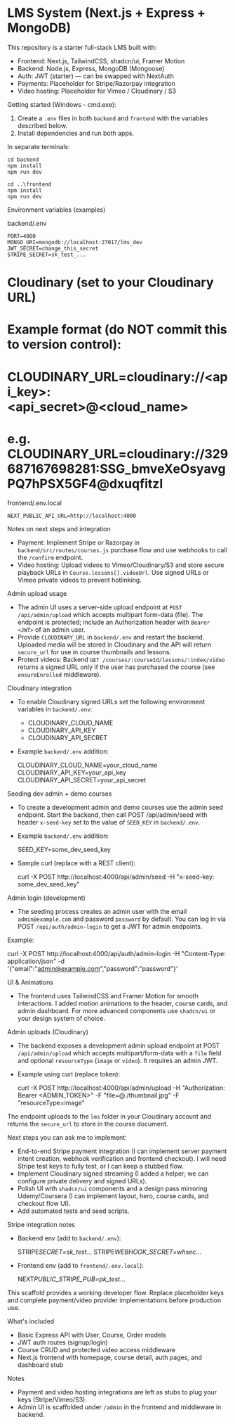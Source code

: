 # LMS System (Next.js + Express + MongoDB)

This repository is a starter full-stack LMS built with:

- Frontend: Next.js, TailwindCSS, shadcn/ui, Framer Motion
- Backend: Node.js, Express, MongoDB (Mongoose)
- Auth: JWT (starter) — can be swapped with NextAuth
- Payments: Placeholder for Stripe/Razorpay integration
- Video hosting: Placeholder for Vimeo / Cloudinary / S3

Getting started (Windows - cmd.exe):

1. Create a `.env` files in both `backend` and `frontend` with the variables described below.
2. Install dependencies and run both apps.

In separate terminals:

    cd backend
    npm install
    npm run dev

    cd ..\frontend
    npm install
    npm run dev

Environment variables (examples)

backend/.env

    PORT=4000
    MONGO_URI=mongodb://localhost:27017/lms_dev
    JWT_SECRET=change_this_secret
    STRIPE_SECRET=sk_test_...

# Cloudinary (set to your Cloudinary URL)

# Example format (do NOT commit this to version control):

# CLOUDINARY_URL=cloudinary://<api_key>:<api_secret>@<cloud_name>

# e.g. CLOUDINARY_URL=cloudinary://329687167698281:SSG_bmveXeOsyavgPQ7hPSX5GF4@dxuqfitzl

frontend/.env.local

    NEXT_PUBLIC_API_URL=http://localhost:4000

Notes on next steps and integration

- Payment: Implement Stripe or Razorpay in `backend/src/routes/courses.js` purchase flow and use webhooks to call the `/confirm` endpoint.
- Video hosting: Upload videos to Vimeo/Cloudinary/S3 and store secure playback URLs in `Course.lessons[].videoUrl`. Use signed URLs or Vimeo private videos to prevent hotlinking.

Admin upload usage

- The admin UI uses a server-side upload endpoint at `POST /api/admin/upload` which accepts multipart form-data (file). The endpoint is protected; include an Authorization header with `Bearer <JWT>` of an admin user.
- Provide `CLOUDINARY_URL` in `backend/.env` and restart the backend. Uploaded media will be stored in Cloudinary and the API will return `secure_url` for use in course thumbnails and lessons.
- Protect videos: Backend `GET /courses/:courseId/lessons/:index/video` returns a signed URL only if the user has purchased the course (see `ensureEnrolled` middleware).

Cloudinary integration

- To enable Cloudinary signed URLs set the following environment variables in `backend/.env`:

  - CLOUDINARY_CLOUD_NAME
  - CLOUDINARY_API_KEY
  - CLOUDINARY_API_SECRET

- Example `backend/.env` addition:

  CLOUDINARY_CLOUD_NAME=your_cloud_name
  CLOUDINARY_API_KEY=your_api_key
  CLOUDINARY_API_SECRET=your_api_secret

Seeding dev admin + demo courses

- To create a development admin and demo courses use the admin seed endpoint. Start the backend, then call POST /api/admin/seed with header `x-seed-key` set to the value of `SEED_KEY` in `backend/.env`.
- Example `backend/.env` addition:

  SEED_KEY=some_dev_seed_key

- Sample curl (replace with a REST client):

  curl -X POST http://localhost:4000/api/admin/seed -H "x-seed-key: some_dev_seed_key"

Admin login (development)

- The seeding process creates an admin user with the email `admin@example.com` and password `password` by default. You can log in via POST `/api/auth/admin-login` to get a JWT for admin endpoints.

Example:

curl -X POST http://localhost:4000/api/auth/admin-login -H "Content-Type: application/json" -d '{"email":"admin@example.com","password":"password"}'

UI & Animations

- The frontend uses TailwindCSS and Framer Motion for smooth interactions. I added motion animations to the header, course cards, and admin dashboard. For more advanced components use `shadcn/ui` or your design system of choice.

Admin uploads (Cloudinary)

- The backend exposes a development admin upload endpoint at POST `/api/admin/upload` which accepts multipart/form-data with a `file` field and optional `resourceType` (`image` or `video`). It requires an admin JWT.

- Example using curl (replace token):

  curl -X POST http://localhost:4000/api/admin/upload -H "Authorization: Bearer <ADMIN_TOKEN>" -F "file=@./thumbnail.jpg" -F "resourceType=image"

The endpoint uploads to the `lms` folder in your Cloudinary account and returns the `secure_url` to store in the course document.

Next steps you can ask me to implement:

- End-to-end Stripe payment integration (I can implement server payment intent creation, webhook verification and frontend checkout). I will need Stripe test keys to fully test, or I can keep a stubbed flow.
- Implement Cloudinary signed streaming (I added a helper; we can configure private delivery and signed URLs).
- Polish UI with `shadcn/ui` components and a design pass mirroring Udemy/Coursera (I can implement layout, hero, course cards, and checkout flow UI).
- Add automated tests and seed scripts.

Stripe integration notes

- Backend env (add to `backend/.env`):

  STRIPE*SECRET=sk_test*...
  STRIPE*WEBHOOK_SECRET=whsec*...

- Frontend env (add to `frontend/.env.local`):

  NEXT*PUBLIC_STRIPE_PUB=pk_test*...

This scaffold provides a working developer flow. Replace placeholder keys and complete payment/video provider implementations before production use.

What's included

- Basic Express API with User, Course, Order models
- JWT auth routes (signup/login)
- Course CRUD and protected video access middleware
- Next.js frontend with homepage, course detail, auth pages, and dashboard stub

Notes

- Payment and video hosting integrations are left as stubs to plug your keys (Stripe/Vimeo/S3).
- Admin UI is scaffolded under `/admin` in the frontend and middleware in backend.
